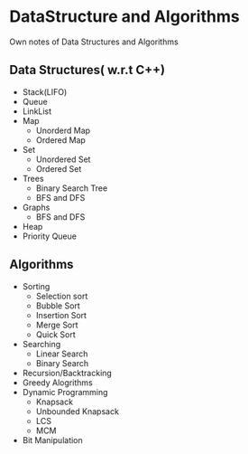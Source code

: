 # DataStructure and Algorithms
Own notes of Data Structures and Algorithms

## Data Structures( w.r.t C++)
- Stack(LIFO)
- Queue
- LinkList
- Map
  - Unorderd Map
  - Ordered Map
- Set
  - Unordered Set
  - Ordered Set
- Trees
  - Binary Search Tree
  - BFS and DFS  
- Graphs
  - BFS and DFS
- Heap
- Priority Queue

## Algorithms
- Sorting 
  - Selection sort
  - Bubble Sort
  - Insertion Sort
  - Merge Sort
  - Quick Sort
- Searching
  - Linear Search
  - Binary Search
- Recursion/Backtracking
- Greedy Alogrithms
- Dynamic Programming
  - Knapsack
  - Unbounded Knapsack
  - LCS
  - MCM
- Bit Manipulation





